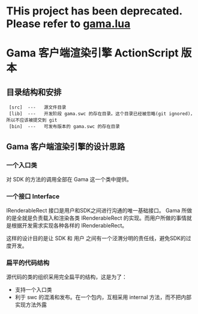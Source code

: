 # THis project has been deprecated. Please refer to [gama.lua](https://github.com/GamaLabs/gama.lua)

# Gama 客户端渲染引擎 ActionScript 版本

## 目录结构和安排

```
 [src]  ---   源文件目录
 [lib]  ---   开发阶段 gama.swc 的存在目录。这个目录已经被忽略(git ignored)，所以不应该被提交到 git 
 [bin]  ---   可发布版本的 gama.swc 的存在目录
```

## Gama 客户端渲染引擎的设计思路

### 一个入口类

对 SDK 的方法的调用全部在 Gama 这一个类中提供。

### 一个接口 Interface

IRenderableRect 接口是用户和SDK之间进行沟通的唯一基础接口。 Gama 所做的是全就是负责载入和渲染各类 IRenderableRect 的实现。而用户所做的事情就是根据开发需求实现各种各样的 IRenderableRect。

这样的设计目的是让 SDK 和 用户 之间有一个泾渭分明的责任线，避免SDK的过度开发。

### 扁平的代码结构

源代码的类的组织采用完全扁平的结构，这是为了：

 * 支持一个入口类
 * 利于 swc 的混淆和发布。在一个包内，互相采用 internal 方法，而不把内部实现方法外露

